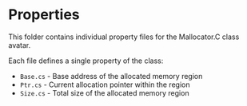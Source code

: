 # Properties

This folder contains individual property files for the Mallocator.C class avatar.

Each file defines a single property of the class:
- `Base.cs` - Base address of the allocated memory region
- `Ptr.cs` - Current allocation pointer within the region
- `Size.cs` - Total size of the allocated memory region